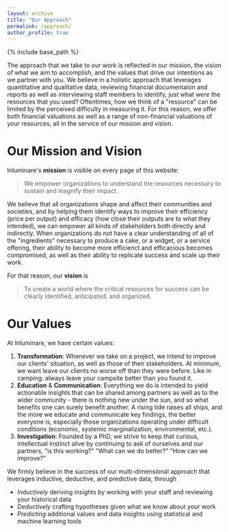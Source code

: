 ```yaml
---
layout: archive
title: "Our Approach"
permalink: /approach/
author_profile: true
---
```


{% include base_path %}

The approach that we take to our work is reflected in our mission, the vision of what we aim to accomplish, and the values that drive our intentions as we partner with you. We believe in a holistic approach that leverages quantitative and qualitative data, reviewing financial documentaion and reports as well as interviewing staff members to identify, just what *were* the resources that you used? Oftentimes, how we think of a "resource" can be limited by the perceived difficulty in measuring it. For this reason, we offer both financial valuations as well as a range of non-financial valuations of your resources, all in the service of our mission and vision.

# Our Mission and Vision

Inluminare's **mission** is visible on every page of this website: 

> We empower organizations to understand the resources necessary to sustain and magnify their impact.

We believe that all organizations shape and affect their communities and societies, and by helping them identify ways to improve their efficiency (price per output) and efficacy (how close their outputs are to what they intended), we can empower all kinds of stakeholders both directly and indirectly. When organizations do not have a clear understanding of all of the "ingredients" necessary to produce a cake, or a widget, or a service offering, their ability to become more efficienct and efficacious becomes compromised, as well as their ability to replicate success and scale up their work. 

For that reason, our **vision** is 

> To create a world where the critical resources for success can be clearly identified, anticipated, and organized.

# Our Values

At Inluminare, we have certain values:

1. **Transformation**: Whenever we take on a project, we intend to improve our clients' situation, as well as those of their stakeholders. At minimum, we want leave our clients no worse off than they were before. Like in camping: always leave your campsite better than you found it.
2. **Education** & **Communication**: Everything we do is intended to yield actionable insights that can be shared among partners as well as to the wider community - there is nothing new under the sun, and so what benefits one can surely benefit another. A rising tide raises all ships, and the more we educate and communicate key findings, the better everyone is, especially those organizations operating under difficult conditions (economic, systemic marginalization, environmental, etc.).
3. **Investigation**: Founded by a PhD, we strive to keep that curious, intellectual instinct alive by continuing to ask of ourselves and our partners, "is this working?" "What can we do better?" "How can we improve?"

We firmly believe in the success of our multi-dimensional approach that leverages inductive, deductive, and predictive data, through 
* *Inductively* deriving insights by working with your staff and reviewing your historical data
* *Deductively* crafting hypotheses given what we know about your work
* *Predicting* additional values and data insights using statistical and machine learning tools

